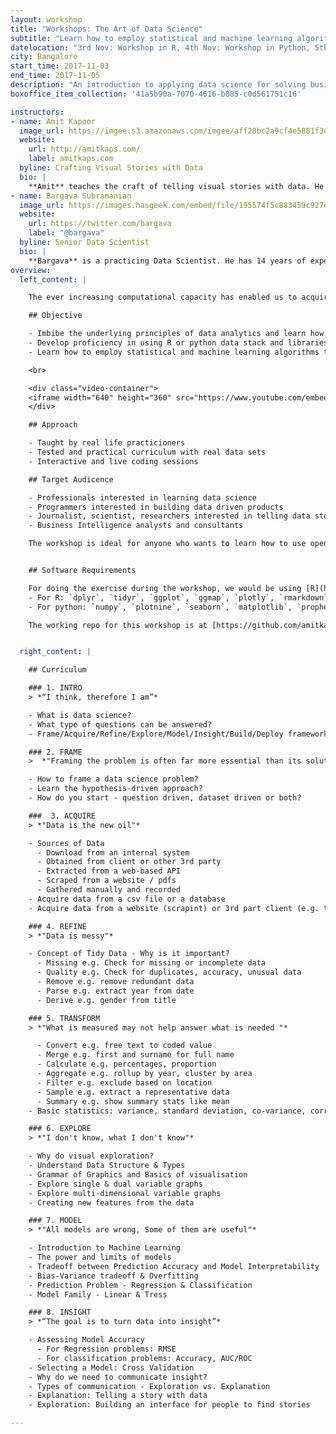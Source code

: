 ```yaml
---
layout: workshop
title: "Workshops: The Art of Data Science"
subtitle: "Learn how to employ statistical and machine learning algorithms to solve real life problems"
datelocation: "3rd Nov: Workshop in R, 4th Nov: Workshop in Python, 5th Nov: Workshop in JavaScript | IKP Eden, Bangalore"
city: Bangalore
start_time: 2017-11-03
end_time: 2017-11-05
description: "An introduction to applying data science for solving business problems using the 'Frame - Acquire - Refine - Transform - Explore - Model - Insight' approach"
boxoffice_item_collection: '41a5b90a-7070-4616-b085-c0d561751c16'

instructors:
- name: Amit Kapoor
  image_url: https://imgee.s3.amazonaws.com/imgee/aff28bc2a9cf4e5881f3dd51d56d53b7.jpeg
  website:
    url: http://amitkaps.com/
    label: amitkaps.com
  byline: Crafting Visual Stories with Data
  bio: |
    **Amit** teaches the craft of telling visual stories with data. He conducts workshops and trainings on Data Science in Python and R, as well as on Data Visualisation topics. His background is in strategy consulting having worked with AT Kearney in India, then with Booz & Company in Europe and more recently for startups in Bangalore. He did his B.Tech in Mechanical Engineering from IIT, Delhi and PGDM (MBA) from IIM, Ahmedabad. You can find more about him at [amitkaps.com](http://amitkaps.com/) and tweet him at [@amitkaps](https://twitter.com/amitkaps).
- name: Bargava Subramanian
  image_url: https://images.hasgeek.com/embed/file/195574f5c883459c927ecfdef066715c
  website:
    url: https://twitter.com/bargava
    label: "@bargava"
  byline: Senior Data Scientist
  bio: |
    **Bargava** is a practicing Data Scientist. He has 14 years of experience delivering business analytics solutions to Investment Banks, Entertainment Studios and High-Tech companies. He has given talks and conducted workshops on Data Science, Machine Learning, Deep Learning and Optimization in Python and R. He has a Masters in Statistics from University of Maryland, College Park, USA. He is an ardent NBA fan. You can tweet to him at [@bargava](https://twitter.com/bargava).
overview:
  left_content: |

    The ever increasing computational capacity has enabled us to acquire, process and analyse larger data-sets and information. We increasingly want to take a data-driven lens to solve business problems. But business problems are inherently 'wicked in nature' - with multiple stakeholder, different problem definition, different solutions interdependence, constraints, amplifying loops etc. There is no one trick to solve them. What is required is learning a structured approach to problem solving that can be applied to large set of these problems. One possible way is to use a *Hypotheses Driven Approach* - problems definition, scoping, issue identification and hypothesis generation - as a starting point for this. In this workshop, you will learn how to apply this hypotheses driven approach through seven pragmatic steps - Frame, Acquire, Refine, Transform, Explore, Model,  and Insight - to any business problem. The focus will be to learn the principles through an applied case study and by actually coding in R or Python or JavaScript to solve this.

    ## Objective

    - Imbibe the underlying principles of data analytics and learn how to use the data science pipeline
    - Develop proficiency in using R or python data stack and libraries like ggplot, dplyr, stats (for R) and pandas, scikit-learn (for python)
    - Learn how to employ statistical and machine learning algorithms to solve real life problems

    <br>

    <div class="video-container">
    <iframe width="640" height="360" src="https://www.youtube.com/embed/fDJGlyWbCRM" frameborder="0" allowfullscreen class="video"></iframe>
    </div>

    ## Approach

    - Taught by real life practicioners
    - Tested and practical curriculum with real data sets
    - Interactive and live coding sessions

    ## Target Audicence

    - Professionals interested in learning data science
    - Programmers interested in building data driven products
    - Journalist, scientist, researchers interested in telling data stories
    - Business Intelligence analysts and consultants

    The workshop is ideal for anyone who wants to learn how to use open source software - **R** or **Python** stack for statistical analysis and visualization. If you are not using R or Python for statistical analysis, then existing familiarity with data analysis in some other tool would help.  There is no pre-requisite requirement to be familiar with the R or Python libraries mentioned above.


    ## Software Requirements

    For doing the exercise during the workshop, we would be using [R](http://www.r-project.org/) and R IDE - [R Studio](http://www.rstudio.com/) or [Anaconda Distribution](https://www.continuum.io/downloads) for Python. Please install the same in your machine prior to the workshop session. For attendees more curious, we will be using Rmarkdown or Jupyter Notebook as our IDE. Some of the main libraries we will using in the session are:
    - For R: `dplyr`, `tidyr`, `ggplot`, `ggmap`, `plotly`, `rmarkdown`, `purr`, `prophet` and `forcats`
    - For python: `numpy`, `plotnine`, `seaborn`, `matplotlib`, `prophet` and `scikit-learn`.

    The working repo for this workshop is at [https://github.com/amitkaps/art-data-science](https://github.com/amitkaps/art-data-science)


  right_content: |

    ## Curriculum

    ### 1. INTRO
    > *“I think, therefore I am”*

    - What is data science?
    - What type of questions can be answered?
    - Frame/Acquire/Refine/Explore/Model/Insight/Build/Deploy framework

    ### 2. FRAME
    >  *"Framing the problem is often far more essential than its solution"*

    - How to frame a data science problem?
    - Learn the hypothesis-driven approach?
    - How do you start - question driven, dataset driven or both?

    ###  3. ACQUIRE
    > *"Data is the new oil"*

    - Sources of Data
      - Download from an internal system
      - Obtained from client or other 3rd party
      - Extracted from a web-based API
      - Scraped from a website / pdfs
      - Gathered manually and recorded
    - Acquire data from a csv file or a database
    - Acquire data from a website (scrapint) or 3rd part client (e.g. twitter)

    ### 4. REFINE
    > *"Data is messy"*

    - Concept of Tidy Data - Why is it important?
      - Missing e.g. Check for missing or incomplete data
      - Quality e.g. Check for duplicates, accuracy, unusual data
      - Remove e.g. remove redundant data
      - Parse e.g. extract year from date
      - Derive e.g. gender from title

    ### 5. TRANSFORM
    > *"What is measured may not help answer what is needed "*

      - Convert e.g. free text to coded value
      - Merge e.g. first and surname for full name
      - Calculate e.g. percentages, proportion
      - Aggregate e.g. rollup by year, cluster by area
      - Filter e.g. exclude based on location
      - Sample e.g. extract a representative data
      - Summary e.g. show summary stats like mean
    - Basic statistics: variance, standard deviation, co-variance, correlation

    ### 6. EXPLORE
    > *"I don't know, what I don't know"*

    - Why do visual exploration?
    - Understand Data Structure & Types
    - Grammar of Graphics and Basics of visualisation
    - Explore single & dual variable graphs
    - Explore multi-dimensional variable graphs
    - Creating new features from the data

    ### 7. MODEL
    > *"All models are wrong, Some of them are useful"*

    - Introduction to Machine Learning
    - The power and limits of models
    - Tradeoff between Prediction Accuracy and Model Interpretability
    - Bias-Variance tradeoff & Overfitting
    - Prediction Problem - Regression & Classification
    - Model Family - Linear & Tress

    ### 8. INSIGHT
    > *“The goal is to turn data into insight”*

    - Assessing Model Accuracy
      - For Regression problems: RMSE
      - For classification problems: Accuracy, AUC/ROC
    - Selecting a Model: Cross Validation
    - Why do we need to communicate insight?
    - Types of communication - Exploration vs. Explanation
    - Explanation: Telling a story with data
    - Exploration: Building an interface for people to find stories

---
```

